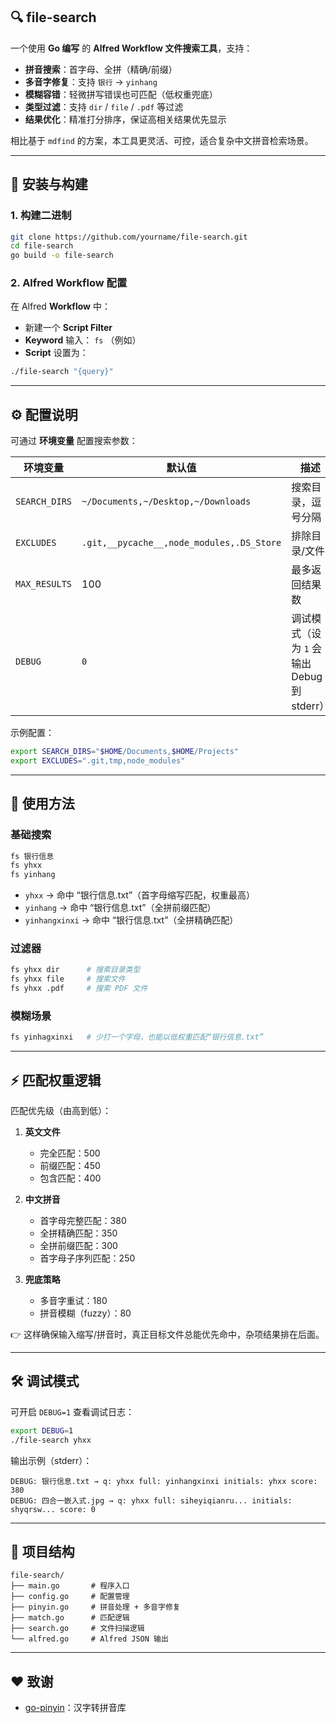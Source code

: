 ## 🔍 file-search

一个使用 **Go 编写** 的 **Alfred Workflow 文件搜索工具**，支持：
- **拼音搜索**：首字母、全拼（精确/前缀）  
- **多音字修复**：支持 `银行` → `yinhang`  
- **模糊容错**：轻微拼写错误也可匹配（低权重兜底）  
- **类型过滤**：支持 `dir` / `file` / `.pdf` 等过滤  
- **结果优化**：精准打分排序，保证高相关结果优先显示  

相比基于 `mdfind` 的方案，本工具更灵活、可控，适合复杂中文拼音检索场景。  

---

## 🚀 安装与构建

### 1. 构建二进制
```bash
git clone https://github.com/yourname/file-search.git
cd file-search
go build -o file-search
```

### 2. Alfred Workflow 配置
在 Alfred **Workflow** 中：
- 新建一个 **Script Filter**  
- **Keyword** 输入： `fs` （例如）  
- **Script** 设置为：  

```bash
./file-search "{query}"
```

---

## ⚙️ 配置说明

可通过 **环境变量** 配置搜索参数：  

| 环境变量        | 默认值                            | 描述 |
|----------------|----------------------------------|------|
| `SEARCH_DIRS`  | `~/Documents,~/Desktop,~/Downloads` | 搜索目录，逗号分隔 |
| `EXCLUDES`     | `.git,__pycache__,node_modules,.DS_Store` | 排除目录/文件 |
| `MAX_RESULTS`  | 100                              | 最多返回结果数 |
| `DEBUG`        | `0`                              | 调试模式（设为 `1` 会输出 Debug 到 stderr） |

示例配置：  
```bash
export SEARCH_DIRS="$HOME/Documents,$HOME/Projects"
export EXCLUDES=".git,tmp,node_modules"
```

---

## 🔎 使用方法

### 基础搜索
```bash
fs 银行信息
fs yhxx
fs yinhang
```

- `yhxx` → 命中 “银行信息.txt”（首字母缩写匹配，权重最高）  
- `yinhang` → 命中 “银行信息.txt”（全拼前缀匹配）  
- `yinhangxinxi` → 命中 “银行信息.txt”（全拼精确匹配）  

### 过滤器
```bash
fs yhxx dir      # 搜索目录类型
fs yhxx file     # 搜索文件
fs yhxx .pdf     # 搜索 PDF 文件
```

### 模糊场景
```bash
fs yinhagxinxi   # 少打一个字母，也能以低权重匹配“银行信息.txt”
```

---

## ⚡ 匹配权重逻辑

匹配优先级（由高到低）：  

1. **英文文件**  
   - 完全匹配：500  
   - 前缀匹配：450  
   - 包含匹配：400  

2. **中文拼音**  
   - 首字母完整匹配：380  
   - 全拼精确匹配：350  
   - 全拼前缀匹配：300  
   - 首字母子序列匹配：250  

3. **兜底策略**  
   - 多音字重试：180  
   - 拼音模糊（fuzzy）：80  

👉 这样确保输入缩写/拼音时，真正目标文件总能优先命中，杂项结果排在后面。  

---

## 🛠 调试模式

可开启 `DEBUG=1` 查看调试日志：

```bash
export DEBUG=1
./file-search yhxx
```

输出示例（stderr）：

```
DEBUG: 银行信息.txt → q: yhxx full: yinhangxinxi initials: yhxx score: 380
DEBUG: 四合一嵌入式.jpg → q: yhxx full: siheyiqianru... initials: shyqrsw... score: 0
```

---

## 📂 项目结构

```
file-search/
├── main.go       # 程序入口
├── config.go     # 配置管理
├── pinyin.go     # 拼音处理 + 多音字修复
├── match.go      # 匹配逻辑
├── search.go     # 文件扫描逻辑
└── alfred.go     # Alfred JSON 输出
```

---

## ❤️ 致谢

- [go-pinyin](https://github.com/mozillazg/go-pinyin)：汉字转拼音库  
